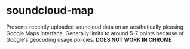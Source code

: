 soundcloud-map
==============
Presents recently uploaded souncloud data on an aesthetically pleasing Google Maps interface. Generally limits
to around 5-7 points because of Google's geocoding usage policies. <strong>DOES NOT WORK IN CHROME</strong>
